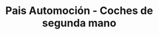 ---
title: "Pais Automoción - Coches de segunda mano"
url: /vigo/pais-automocion-coches-de-segunda-mano/
shop: Autohaus
---